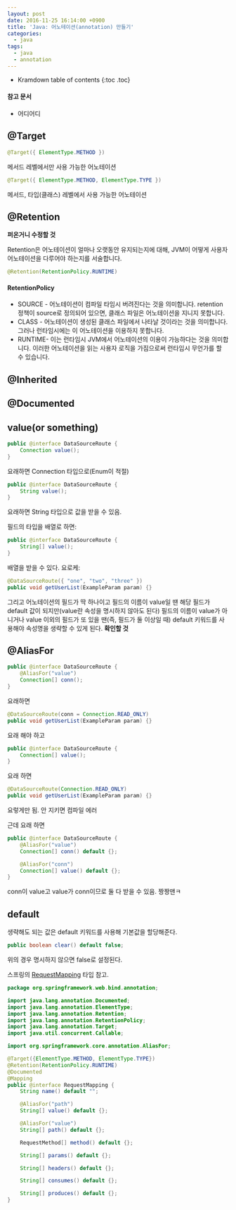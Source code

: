 ```yaml
---
layout: post
date: 2016-11-25 16:14:00 +0900
title: 'Java: 어노테이션(annotation) 만들기'
categories:
  - java
tags:
  - java
  - annotation
---
```


* Kramdown table of contents
{:toc .toc}

#### 참고 문서

- 어디어디

## @Target

```java
@Target({ ElementType.METHOD })
```

메서드 레벨에서만 사용 가능한 어노테이션

```java
@Target({ ElementType.METHOD, ElementType.TYPE })
```

메서드, 타입(클래스) 레벨에서 사용 가능한 어노테이션

## @Retention

**퍼온거니 수정할 것**

Retention은 어노테이션이 얼마나 오랫동안 유지되는지에 대해, JVM이 어떻게 사용자 어노테이션을 다루어야 하는지를 서술합니다.

```java
@Retention(RetentionPolicy.RUNTIME)
```

#### RetentionPolicy

- SOURCE - 어노테이션이 컴파일 타임시 버려진다는 것을 의미합니다. retention정책이 source로 정의되어 있으면, 클래스 파일은 어노테이션을 지니지 못합니다.
- CLASS - 어노테이션이 생성된 클래스 파일에서 나타날 것이라는 것을 의미합니다. 그러나 런타임시에는 이 어노테이션을 이용하지 못합니다.
- RUNTIME- 이는 런타임시 JVM에서 어노테이션의 이용이 가능하다는 것을 의미합니다. 이러한 어노테이션을 읽는 사용자 로직을 가짐으로써 런타임시 무언가를 할 수 있습니다.

## @Inherited

## @Documented


## value(or something)

```java
public @interface DataSourceRoute {
    Connection value();
}
```

요래하면 Connection 타입으로(Enum이 적절)

```java
public @interface DataSourceRoute {
    String value();
}
```

요래하면 String 타입으로 값을 받을 수 있음.

필드의 타입을 배열로 하면:

```java
public @interface DataSourceRoute {
    String[] value();
}
```

배열을 받을 수 있다. 요로케:

```java
@DataSourceRoute({ "one", "two", "three" })
public void getUserList(ExampleParam param) {}
```

그리고 어노테이션의 필드가 딱 하나이고 필드의 이름이 value일 땐 해당 필드가 default 값이 되지만(value란 속성을 명시하지 않아도 된다) 필드의 이름이 value가 아니거나 value 이외의 필드가 또 있을 땐(즉, 필드가 둘 이상일 때) default 키워드를 사용해야 속성명을 생략할 수 있게 된다. **확인할 것**

## @AliasFor

```java
public @interface DataSourceRoute {
    @AliasFor("value")
    Connection[] conn();
}
```

요래하면

```java
@DataSourceRoute(conn = Connection.READ_ONLY)
public void getUserList(ExampleParam param) {}
```

요래 해야 하고

```java
public @interface DataSourceRoute {
    Connection[] value();
}
```

요래 하면

```java
@DataSourceRoute(Connection.READ_ONLY)
public void getUserList(ExampleParam param) {}
```

요렇게만 됨. 안 지키면 컴파일 에러

근데 요래 하면

```java
public @interface DataSourceRoute {
	@AliasFor("value")
	Connection[] conn() default {};

	@AliasFor("conn")
	Connection[] value() default {};
}
```

conn이 value고 value가 conn이므로 둘 다 받을 수 있음. 짱짱맨ㅋ

## default

생략해도 되는 값은 default 키워드를 사용해 기본값을 할당해준다.

```java
public boolean clear() default false;
```

위의 경우 명시하지 않으면 false로 설정된다.

스프링의 [RequestMapping](https://docs.spring.io/spring-framework/docs/current/javadoc-api/org/springframework/web/bind/annotation/RequestMapping.html) 타입 참고.

```java
package org.springframework.web.bind.annotation;

import java.lang.annotation.Documented;
import java.lang.annotation.ElementType;
import java.lang.annotation.Retention;
import java.lang.annotation.RetentionPolicy;
import java.lang.annotation.Target;
import java.util.concurrent.Callable;

import org.springframework.core.annotation.AliasFor;

@Target({ElementType.METHOD, ElementType.TYPE})
@Retention(RetentionPolicy.RUNTIME)
@Documented
@Mapping
public @interface RequestMapping {
	String name() default "";

	@AliasFor("path")
	String[] value() default {};

	@AliasFor("value")
	String[] path() default {};

	RequestMethod[] method() default {};

	String[] params() default {};

	String[] headers() default {};

	String[] consumes() default {};

	String[] produces() default {};
}
```
